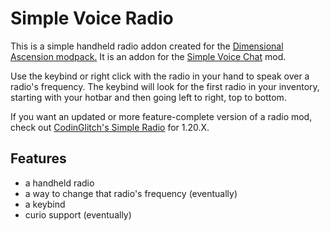 # Simple Voice Radio

This is a simple handheld radio addon created for the [Dimensional Ascension modpack.](https://legacy.curseforge.com/minecraft/modpacks/dimensional-ascension)
It is an addon for the [Simple Voice Chat](https://github.com/henkelmax/simple-voice-chat) mod.

Use the keybind or right click with the radio in your hand to speak over a radio's frequency. The keybind will look for the first radio in your inventory, starting with your hotbar and then going left to right, top to bottom.

If you want an updated or more feature-complete version of a radio mod, check out [CodinGlitch's Simple Radio](https://github.com/CodinGlitch/SimpleRadio) for 1.20.X.

## Features
- a handheld radio
- a way to change that radio's frequency (eventually)
- a keybind
- curio support (eventually)